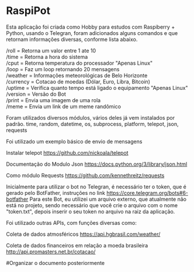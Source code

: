 # RaspiPot

Esta aplicação foi criada como Hobby para estudos com Raspiberry + Python, usando o Telegran, foram adicionados alguns comandos e que retornam informações diversas, conforme lista abaixo.

/roll = Retorna um valor entre 1 ate 10</br>
/time = Retorna a hora do sistema</br>
/cput = Retorna temperatura do processador "Apenas Linux"</br>
/loop = Faz um loop retornando 20 mensagens</br>
/weather = Informações meteorológicas de Belo Horizonte</br>
/currency = Cotacao de moedas (Dólar, Euro, Libra, Bitcoin)</br>
/uptime = Verifica quanto tempo está ligado o equipamento "Apenas Linux"</br>
/version = Versão do Bot</br>
/print = Envia uma imagem de uma rola</br>
/meme = Envia um link de um meme randômico</br>

Foram utilizados diversos módulos, vários deles já vem instalados por padrão.
time, random, datetime, os, subprocess, platform, telepot, json, requests 

Foi utilizado um exemplo básico de envio de mensagens 

Instalar telepot
https://github.com/nickoala/telepot

Documentação do Modulo Json
https://docs.python.org/3/library/json.html

Como módulo Requests
https://github.com/kennethreitz/requests

Inicialmente para utilizar o bot no Telegran, é necessário ter o token, que é gerado pelo BotFather, instruções no link https://core.telegram.org/bots#6-botfather
Para este Bot, eu utilizei um arquivo externo, que atualmente não está no projeto, sendo necessário que você crie o arquivo com o nome "token.txt", depois inserir o seu token no arquivo na raiz da aplicação.

Foi utilizado outras APIs, com funções diversas como:

Coleta de dados atmosféricos https://api.hgbrasil.com/weather/

Coleta de dados financeiros em relação a moeda brasileira http://api.promasters.net.br/cotacao/

#Organizar o documento posteriormente